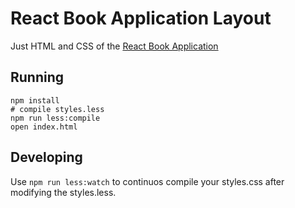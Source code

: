 # React Book Application Layout

Just HTML and CSS of the [React Book Application](https://github.com/wcalderipe/react-book-app)

## Running

```shell
npm install
# compile styles.less
npm run less:compile
open index.html
```

## Developing

Use `npm run less:watch` to continuos compile your styles.css after modifying the styles.less.

